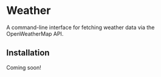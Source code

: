 # Weather

A command-line interface for fetching weather data via the OpenWeatherMap API.

## Installation

Coming soon!
